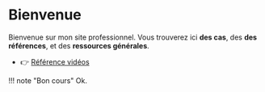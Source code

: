 # Bienvenue

Bienvenue sur mon site professionnel. Vous trouverez ici **des cas**, des **des références**, et des **ressources générales**.

- 👉 [Référence vidéos](refvideo.md)

!!! note "Bon cours"
    Ok.
